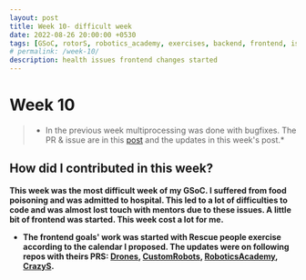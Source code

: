 ```yaml
---
layout: post
title: Week 10- difficult week 
date: 2022-08-26 20:00:00 +0530
tags: [GSoC, rotorS, robotics_academy, exercises, backend, frontend, issues]
# permalink: /week-10/
description: health issues frontend changes started
---
```


# **Week 10**

> * In the previous week multiprocessing was done with bugfixes. The PR & issue are in this [post](https://theroboticsclub.github.io/gsoc2022-Prakarsh_Kaushik/2022/07/15/week-9.html) and the updates in this week's post.* 

## **How did I contributed in this week?**

**This week was the most difficult week of my GSoC. I suffered from food poisoning and was admitted to hospital. This led to a lot of difficulties to code and was almost lost touch with mentors due to these issues. A little bit of frontend was started. This week cost a lot for me.**

- **The frontend goals' work was started with Rescue people exercise according to the calendar I proposed. The updates were on following repos with theirs PRS: [Drones](https://github.com/JdeRobot/drones/pull/180), [CustomRobots](https://github.com/JdeRobot/CustomRobots/pull/176), [RoboticsAcademy](https://github.com/JdeRobot/RoboticsAcademy/pull/1795), [CrazyS](https://github.com/RUFFY-369/CrazyS).**





